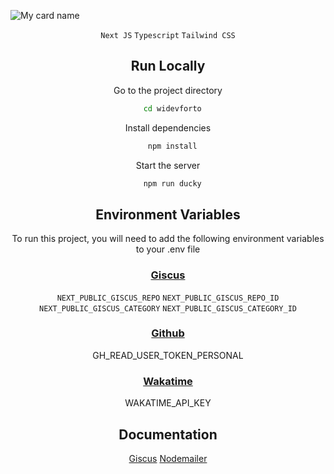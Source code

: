 ![My card name](https://cardivo.vercel.app/api?name=Made%20Wijaya&description=Hi,%20i%27m%20a%20Frontend%20Engineer%20and%20i%27m%2016%20y.o.%20Nice%20to%20meet%20you%20%F0%9F%91%8B&image=https://github.com/user-attachments/assets/ca694c12-4364-42cf-97b4-a25453333a48&backgroundColor=%23ecf0f1&=leaf&colorPattern=%23eaeaea)
<div align=center>
  
`Next JS`
`Typescript`
`Tailwind CSS`



## Run Locally
Go to the project directory
```bash
  cd widevforto
```
Install dependencies
```bash
  npm install
```
Start the server
```bash
  npm run ducky
```
## Environment Variables
To run this project, you will need to add the following environment variables to your .env file
### [Giscus](https://giscus.app/)
`NEXT_PUBLIC_GISCUS_REPO`
`NEXT_PUBLIC_GISCUS_REPO_ID`
`NEXT_PUBLIC_GISCUS_CATEGORY`
`NEXT_PUBLIC_GISCUS_CATEGORY_ID`
### [Github](https://github.com/)
GH_READ_USER_TOKEN_PERSONAL
### [Wakatime](https://wakatime.com/)
WAKATIME_API_KEY
## Documentation
[Giscus](https://giscus.app/)
[Nodemailer](https://nodemailer.com/)
</div>
